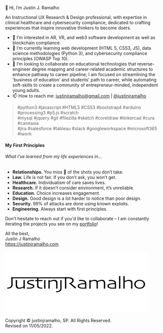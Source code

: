 👋 Hi, I’m Justin J. Ramalho  

An Instructional UX Research & Design professional, with expertise in clinical healthcare and cybersecurity compliance, dedicated to crafting experiences that inspire innovative thinkers to become doers.  

<!---
// Perpetual student innovating education, healthcare & design. //  
// Perpetual student dedicated to crafting experiences that inspire innovative thinkers to become doers. //  
// Skilled researcher, independent thinker, and lunchtime webinar junkie 🤙 //  
---> 


- 👀 I’m interested in AR, VR, and web3 software development as well as blockchain compliance.  
- 🌱 I’m currently learning web development (HTML 5, CSS3, JS), data science methodologies (Python 3), and cybersecurity compliance principles (OWASP Top 10).  
- 💞 I’m looking to collaborate on educational technologies that reverse-engineer degree mapping and career-related academic structures to enhance pathway to career pipeline; I am focused on streamlining the 'business of education' and students' path to career, while automating soft-skills to create a community of entrepreneur-minded, independent young adults.  
- 📫 How to reach me: <justinjramalho@gmail.com> | [@justinjramalho](https://www.beacons.ai/justinjramalho "Click to view my bio")  


> #python3  #javascript  #HTML5  #CSS3  #bootstrap4  #arduino  #processing3  #p5.js  #scratch  
> #mysql  #jquery  #git  #filezilla  #sketch  #coreldraw  #tinkercad  #cura  #camtasia  
> #jira  #salesforce  #tableau  #slack  #googleworkspace  #microsoft365 #iwork  


#### My First Principles

###### What I’ve learned from my life experiences in… 

- **Relationships.**  You miss 💯 of the shots you don’t take.  
- **Law.**  Life is not fair.  If you don’t ask, you won’t get.  
- **Healthcare.**  Individualism of care saves lives.  
- **Research.**  If it doesn’t consider environment, it’s unreliable.  
- **Education.**  Choice increases engagement.  
- **Design.**  Good design is a lot harder to notice than poor design.  
- **Security.**  99% of attacks are done using known exploits.  
- **Engineering.**  Always start with first principles.  


<!---
Buzz Words That I Do Not Yet Totally Dispise:
- transparency 
- collaboration (...flirting with the line) 
- community (communalism) 
- advocate 
- affordances & constraints 


Commonly Used Words: (stemming from my medical background) 
- schema 
- cognitive 
- assess/assessment (identifying objective/signs & subjective/symptoms) 
- diagnose (diagnosis) 
- affordance(s) 
- constraint(s) 


Words That I Will Never Be Able To Correctly Spell:
- bureaucracy
- entrepreneur
--->


Don't hesitate to reach out if you'd like to collaborate – I am constantly iterating the projects you see on my [portfolio](https://www.justinjramalho.com/ "Click to view my portfolio.")!  

All the best,  
Justin J Ramalho  
<https://justinjramalho.com>


[![justinjramalho brand logo, created in Sketch.](https://github.com/justinjramalho/justinjramalho/blob/e86f7a68eaa8cd6a9700ec548517f7bbe7c1cb81/JustinjRamalho_Logo_500x200-removebg.png "Click to view my portfolio.")](https://www.justinjramalho.com/ "Click to view my portfolio.")  


Copyright &copy; justinjramalho, SP.  All Rights Reserved.  
Revised on 11/05/2022.  


<!---justinjramalho/justinjramalho is a ✨ special ✨ repository because its `README.md` (this file) appears on your GitHub profile.
You can click the Preview link to take a look at your changes.--->  
